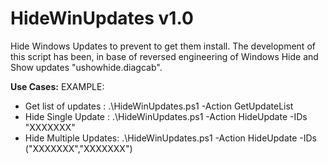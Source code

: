 # HideWinUpdates v1.0
Hide Windows Updates to prevent to get them install.
The development of this script has been, in base of reversed engineering of Windows Hide and Show updates "ushowhide.diagcab".

**Use Cases:** 
EXAMPLE: 
* Get list of updates  : .\HideWinUpdates.ps1 -Action GetUpdateList
* Hide Single Update   : .\HideWinUpdates.ps1 -Action HideUpdate -IDs "XXXXXXX"
* Hide Multiple Updates: .\HideWinUpdates.ps1 -Action HideUpdate -IDs ("XXXXXXX","XXXXXXX")

